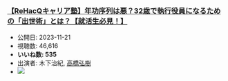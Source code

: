 ### [【ReHacQキャリア塾】年功序列は悪？32歳で執行役員になるための「出世術」とは？【就活生必見！】](https://www.youtube.com/watch?v=D0Z_KeBndWI)
-   公開日: 2023-11-21
-   視聴数: 46,616
-   **いいね数: 535**
-   出演者: 木下治紀, [高橋弘樹](/rehacq_fan/people/高橋弘樹 "wikilink")
- [![](https://img.youtube.com/vi/D0Z_KeBndWI/hqdefault.jpg)](https://www.youtube.com/watch?v=D0Z_KeBndWI)
